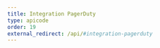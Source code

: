 ```yaml
---
title: Integration PagerDuty
type: apicode
order: 19
external_redirect: /api/#integration-pagerduty
---
```

